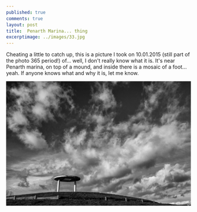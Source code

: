 ```yaml
---
published: true
comments: true
layout: post
title:	Penarth Marina... thing
excerptimage: ../images/33.jpg
---
```


Cheating a little to catch up, this is a picture I took on 10.01.2015 (still part of the photo 365 period!) of... well, I don't really know what it is. It's near Penarth marina, on top of a mound, and inside there is a mosaic of a foot... yeah. If anyone knows what and why it is, let me know. 


[![Image 33/365	12mm	~f?	ISO200	1/2500s](../images/33.jpg)]()